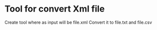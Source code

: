 # Tool for convert Xml file

Create tool where as input will be file.xml
Convert it to file.txt and file.csv

